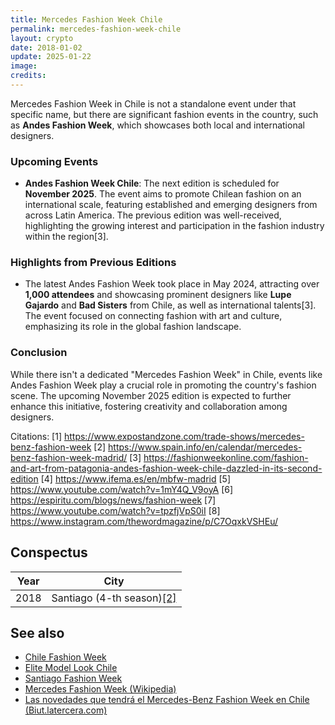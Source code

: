 ```yaml
---
title: Mercedes Fashion Week Chile
permalink: mercedes-fashion-week-chile
layout: crypto
date: 2018-01-02
update: 2025-01-22
image:
credits:
---
```


Mercedes Fashion Week in Chile is not a standalone event under that specific name, but there are significant fashion events in the country, such as **Andes Fashion Week**, which showcases both local and international designers.

### Upcoming Events

- **Andes Fashion Week Chile**: The next edition is scheduled for **November 2025**. The event aims to promote Chilean fashion on an international scale, featuring established and emerging designers from across Latin America. The previous edition was well-received, highlighting the growing interest and participation in the fashion industry within the region[3].

### Highlights from Previous Editions

- The latest Andes Fashion Week took place in May 2024, attracting over **1,000 attendees** and showcasing prominent designers like **Lupe Gajardo** and **Bad Sisters** from Chile, as well as international talents[3]. The event focused on connecting fashion with art and culture, emphasizing its role in the global fashion landscape.

### Conclusion

While there isn't a dedicated "Mercedes Fashion Week" in Chile, events like Andes Fashion Week play a crucial role in promoting the country's fashion scene. The upcoming November 2025 edition is expected to further enhance this initiative, fostering creativity and collaboration among designers.

Citations:
[1] https://www.expostandzone.com/trade-shows/mercedes-benz-fashion-week
[2] https://www.spain.info/en/calendar/mercedes-benz-fashion-week-madrid/
[3] https://fashionweekonline.com/fashion-and-art-from-patagonia-andes-fashion-week-chile-dazzled-in-its-second-edition
[4] https://www.ifema.es/en/mbfw-madrid
[5] https://www.youtube.com/watch?v=1mY4Q_V9oyA
[6] https://espiritu.com/blogs/news/fashion-week
[7] https://www.youtube.com/watch?v=tpzfjVpS0iI
[8] https://www.instagram.com/thewordmagazine/p/C7OqxkVSHEu/

## Сonspectus

|Year|City|
|-|-|
|2018|Santiago (4-th season)<span id="a2">[\[2\]](#f2)</span>|

## See also

+ [Chile Fashion Week](chile-fashion-week)
+ [Elite Model Look Chile](elite-model-look-chile)
+ [Santiago Fashion Week](santiago-fashion-week)
+ [Mercedes Fashion Week (Wikipedia)](https://en.wikipedia.org/wiki/Mercedes-Benz_Fashion_Week)
+ [Las novedades que tendrá el Mercedes-Benz Fashion Week en Chile (Biut.latercera.com)](http://biut.latercera.com/moda-estilo/2018/09/las-novedades-que-tendra-el-mercedes-benz-fashion-week-en-chile/)
